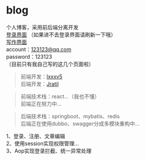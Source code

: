 # blog
个人博客，采用前后端分离开发  
[登录界面](http://blog.jratil.co/login) （如果进不去登录界面请刷新一下哦）  
[写作界面](http://blog.jratil.co/write)   
account：123123@qq.com  
password：123123  
（目前只有我自己写的这几个页面啦）  
    
> 前端开发：[lxxxv5](https://github.com/lxxxv5)  
> 后端开发：[Jratil](https://github.com/Jratil)  
   
> 前端技术栈：react...（我也不懂）  
> 前端正在努力中...  

> 后端技术栈：springboot、mybatis、redis    
> 后端正在使用dubbo、swagger分成多模块重构中...  
  
1、登录、注册、文章编辑  
2、使用session实现权限管理...  
3、Aop实现登录拦截、统一异常处理
   
